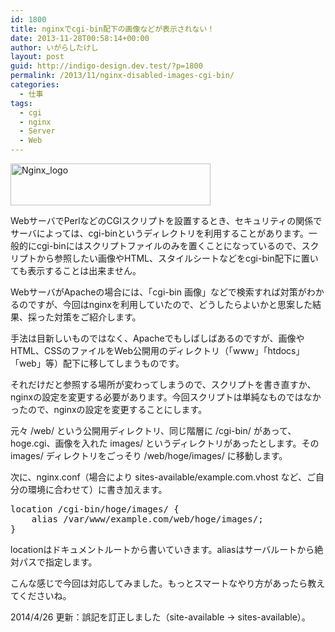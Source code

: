 ```yaml
---
id: 1800
title: nginxでcgi-bin配下の画像などが表示されない！
date: 2013-11-28T00:58:14+00:00
author: いがらしたけし
layout: post
guid: http://indigo-design.dev.test/?p=1800
permalink: /2013/11/nginx-disabled-images-cgi-bin/
categories:
  - 仕事
tags:
  - cgi
  - nginx
  - Server
  - Web
---
```

<a href="https://indigo-design.org/wp-content/uploads/2013/11/Nginx_logo.gif"><img src="https://indigo-design.org/wp-content/uploads/2013/11/Nginx_logo.gif" alt="Nginx_logo" width="320" height="67" class="alignnone size-full wp-image-1801" /></a>

WebサーバでPerlなどのCGIスクリプトを設置するとき、セキュリティの関係でサーバによっては、cgi-binというディレクトリを利用することがあります。一般的にcgi-binにはスクリプトファイルのみを置くことになっているので、スクリプトから参照したい画像やHTML、スタイルシートなどをcgi-bin配下に置いても表示することは出来ません。

WebサーバがApacheの場合には、「cgi-bin 画像」などで検索すれば対策がわかるのですが、今回はnginxを利用していたので、どうしたらよいかと思案した結果、採った対策をご紹介します。

手法は目新しいものではなく、Apacheでもしばしばあるのですが、画像やHTML、CSSのファイルをWeb公開用のディレクトリ（「www」「htdocs」「web」等）配下に移してしまうものです。

それだけだと参照する場所が変わってしまうので、スクリプトを書き直すか、nginxの設定を変更する必要があります。今回スクリプトは単純なものではなかったので、nginxの設定を変更することにします。

元々 /web/ という公開用ディレクトリ、同じ階層に /cgi-bin/ があって、hoge.cgi、画像を入れた images/ というディレクトリがあったとします。その images/ ディレクトリをごっそり /web/hoge/images/ に移動します。

次に、nginx.conf（場合により sites-available/example.com.vhost など、ご自分の環境に合わせて）に書き加えます。

<pre class="decode:1 " >
location /cgi-bin/hoge/images/ {
    alias /var/www/example.com/web/hoge/images/;
}
</pre>

locationはドキュメントルートから書いていきます。aliasはサーバルートから絶対パスで指定します。

こんな感じで今回は対応してみました。もっとスマートなやり方があったら教えてくださいね。

2014/4/26 更新：誤記を訂正しました（site-available → sites-available）。